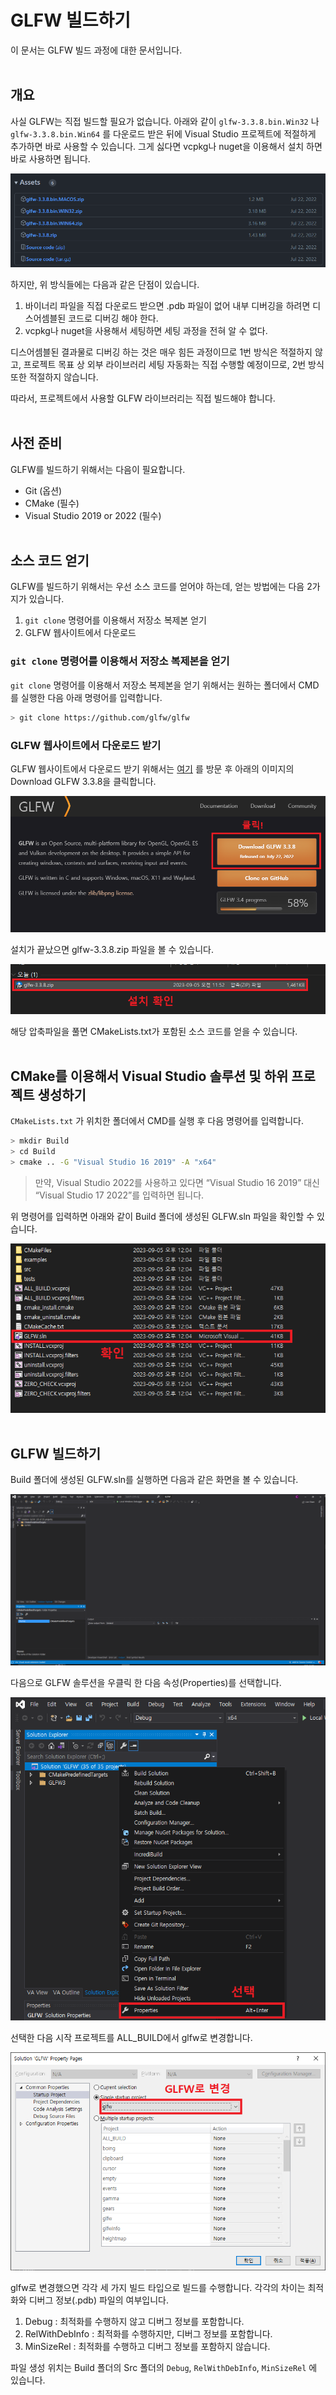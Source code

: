 # GLFW 빌드하기

이 문서는 GLFW 빌드 과정에 대한 문서입니다.
<br><br>


## 개요

사실 GLFW는 직접 빌드할 필요가 없습니다. 아래와 같이 `glfw-3.3.8.bin.Win32` 나 `glfw-3.3.8.bin.Win64` 를 다운로드 받은 뒤에 Visual Studio 프로젝트에 적절하게 추가하면 바로 사용할 수 있습니다. 그게 싫다면 vcpkg나 nuget을 이용해서 설치 하면 바로 사용하면 됩니다.

![image00](./image/image00.png)

하지만, 위 방식들에는 다음과 같은 단점이 있습니다. 

1. 바이너리 파일을 직접 다운로드 받으면 .pdb 파일이 없어 내부 디버깅을 하려면 디스어셈블된 코드로 디버깅 해야 한다.
2. vcpkg나 nuget을 사용해서 세팅하면 세팅 과정을 전혀 알 수 없다.

디스어셈블된 결과물로 디버깅 하는 것은 매우 힘든 과정이므로 1번 방식은 적절하지 않고, 프로젝트 목표 상 외부 라이브러리 세팅 자동화는 직접 수행할 예정이므로, 2번 방식 또한 적절하지 않습니다.

따라서, 프로젝트에서 사용할 GLFW 라이브러리는 직접 빌드해야 합니다.
<br><br>


## 사전 준비

GLFW를 빌드하기 위해서는 다음이 필요합니다.

- Git (옵션)
- CMake (필수)
- Visual Studio 2019 or 2022 (필수)
<br><br>


## 소스 코드 얻기

GLFW를 빌드하기 위해서는 우선 소스 코드를 얻어야 하는데, 얻는 방법에는 다음 2가지가 있습니다.

1. `git clone` 명령어를 이용해서 저장소 복제본 얻기
2. GLFW 웹사이트에서 다운로드

### `git clone` 명령어를 이용해서 저장소 복제본을 얻기

`git clone` 명령어를 이용해서 저장소 복제본을 얻기 위해서는 원하는 폴더에서 CMD를 실행한 다음 아래 명령어를 입력합니다.

```bash
> git clone https://github.com/glfw/glfw
```

### GLFW 웹사이트에서 다운로드 받기

GLFW 웹사이트에서 다운로드 받기 위해서는 [여기](https://www.glfw.org/) 를 방문 후 아래의 이미지의 Download GLFW 3.3.8을 클릭합니다.

![image01](./image/image01.png)

설치가 끝났으면 glfw-3.3.8.zip 파일을 볼 수 있습니다.

![image02](./image/image02.png)

해당 압축파일을 풀면 CMakeLists.txt가 포함된 소스 코드를 얻을 수 있습니다.
<br><br>


## CMake를 이용해서 Visual Studio 솔루션 및 하위 프로젝트 생성하기

`CMakeLists.txt` 가 위치한 폴더에서 CMD를 실행 후 다음 명령어를 입력합니다.

```bash
> mkdir Build
> cd Build
> cmake .. -G "Visual Studio 16 2019" -A "x64"
```

> 만약, Visual Studio 2022를 사용하고 있다면 “Visual Studio 16 2019” 대신 “Visual Studio 17 2022”를 입력하면 됩니다.

위 명령어를 입력하면 아래와 같이 Build 폴더에 생성된 GLFW.sln 파일을 확인할 수 있습니다.

![image03](./image/image03.png)
<br><br>


## GLFW 빌드하기

Build 폴더에 생성된 GLFW.sln를 실행하면 다음과 같은 화면을 볼 수 있습니다.

![image04](./image/image04.png)

다음으로 GLFW 솔루션을 우클릭 한 다음 속성(Properties)를 선택합니다.

![image05](./image/image05.png)

선택한 다음 시작 프로젝트를 ALL_BUILD에서 glfw로 변경합니다.

![image06](./image/image06.png)

glfw로 변경했으면 각각 세 가지 빌드 타입으로 빌드를 수행합니다. 각각의 차이는 최적화와 디버그 정보(.pdb) 파일의 여부입니다.

1. Debug : 최적화를 수행하지 않고 디버그 정보를 포함합니다.
2. RelWithDebInfo : 최적화를 수행하지만, 디버그 정보를 포함합니다.
3. MinSizeRel : 최적화를 수행하고 디버그 정보를 포함하지 않습니다.

파일 생성 위치는 Build 폴더의 Src 폴더의 `Debug`, `RelWithDebInfo`, `MinSizeRel` 에 있습니다.